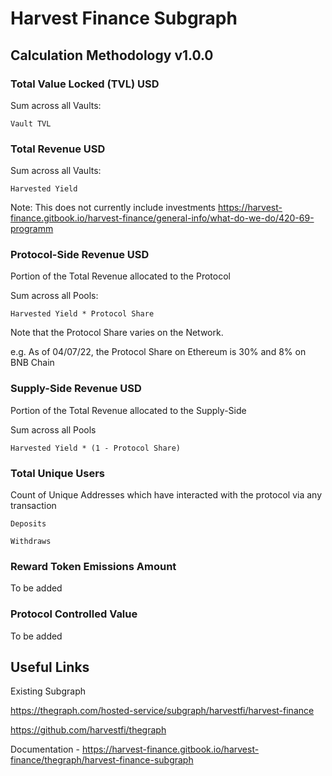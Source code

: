 # Harvest Finance Subgraph

## Calculation Methodology v1.0.0

### Total Value Locked (TVL) USD

Sum across all Vaults: 

`Vault TVL`

### Total Revenue USD

Sum across all Vaults:

`Harvested Yield`

Note: This does not currently include investments https://harvest-finance.gitbook.io/harvest-finance/general-info/what-do-we-do/420-69-programm


### Protocol-Side Revenue USD
Portion of the Total Revenue allocated to the Protocol

Sum across all Pools:

`Harvested Yield * Protocol Share`

Note that the Protocol Share varies on the Network. 

e.g. As of 04/07/22, the Protocol Share on Ethereum is 30% and 8% on BNB Chain

### Supply-Side Revenue USD
Portion of the Total Revenue allocated to the Supply-Side

Sum across all Pools

`Harvested Yield * (1 - Protocol Share)`

### Total Unique Users

Count of  Unique Addresses which have interacted with the protocol via any transaction

`Deposits`

`Withdraws`

###  Reward Token Emissions Amount

To be added

###  Protocol Controlled Value

To be added

## Useful Links

Existing Subgraph

https://thegraph.com/hosted-service/subgraph/harvestfi/harvest-finance	

https://github.com/harvestfi/thegraph	

Documentation - https://harvest-finance.gitbook.io/harvest-finance/thegraph/harvest-finance-subgraph
